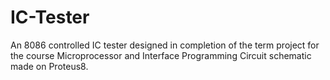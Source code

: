 # IC-Tester
An 8086 controlled IC tester designed in completion of the term project for the course Microprocessor and Interface Programming
Circuit schematic made on Proteus8.

